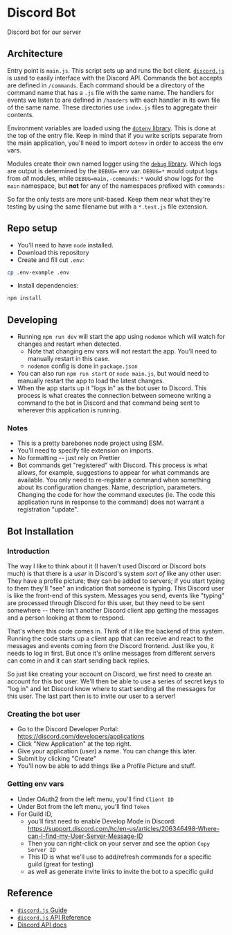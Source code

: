 # Discord Bot

Discord bot for our server

## Architecture

Entry point is `main.js`. This script sets up and runs the bot client. [`discord.js`](https://discordjs.guide/) is used to easily interface with the Discord API. Commands the bot accepts are defined in `/commands`. Each command should be a directory of the command name that has a `.js` file with the same name. The handlers for events we listen to are defined in `/handers` with each handler in its own file of the same name. These directories use `index.js` files to aggregate their contents.

Environment variables are loaded using the [`dotenv` library](https://github.com/motdotla/dotenv). This is done at the top of the entry file. Keep in mind that if you write scripts separate from the main application, you'll need to import `dotenv` in order to access the env vars.

Modules create their own named logger using the [`debug` library](https://github.com/debug-js/debug). Which logs are output is determined by the `DEBUG=` env var. `DEBUG=*` would output logs from _all_ modules, while `DEBUG=main,-commands:*` would show logs for the `main` namespace, but **not** for any of the namespaces prefixed with `commands:`

So far the only tests are more unit-based. Keep them near what they're testing by using the same filename but with a `*.test.js` file extension. 

## Repo setup 
- You'll need to have `node` installed.
- Download this repository
- Create and fill out `.env`:
```bash
cp .env-example .env
```
- Install dependencies:
```bash
npm install
```

## Developing
- Running `npm run dev` will start the app using `nodemon` which will watch for changes and restart when detected.
  - Note that changing env vars will not restart the app. You'll need to manually restart in this case.
  - `nodemon` config is done in `package.json` 
- You can also run `npm run start` or `node main.js`, but would need to manually restart the app to load the latest changes.
- When the app starts up it "logs in" as the bot user to Discord. This process is what creates the connection between someone writing a command to the bot in Discord and that command being sent to wherever this application is running.

### Notes
- This is a pretty barebones node project using ESM.
- You'll need to specify file extension on imports.
- No formatting -- just rely on Prettier
- Bot commands get "registered" with Discord. This process is what allows, for example, suggestions to appear for what commands are available. You only need to re-register a command when something about its configuration changes: Name, description, parameters. Changing the code for how the command executes (ie. The code this application runs in response to the command) does not warrant a registration "update". 

## Bot Installation

### Introduction
The way I like to think about it (I haven't used Discord or Discord bots much) is that there is a _user_ in Discord's system _sort of_ like any other user: They have a profile picture; they can be added to servers; if you start typing to them they'll "see" an indication that someone is typing. This Discord user is like the front-end of this system. Messages you send, events like "typing" are processed through Discord for this user, but they need to be sent somewhere -- there isn't another Discord client app getting the messages and a person looking at them to respond.

That's where this code comes in. Think of it like the backend of this system. Running the code starts up a client app that can receive and react to the messages and events coming from the Discord frontend. Just like you, it needs to log in first. But once it's online messages from different servers can come in and it can start sending back replies.

So just like creating your account on Discord, we first need to create an account for this bot user. We'll then be able to use a series of secret keys to "log in" and let Discord know where to start sending all the messages for this user. The last part then is to invite our user to a server!

### Creating the bot user
- Go to the Discord Developer Portal: https://discord.com/developers/applications
- Click "New Application" at the top right.
- Give your application (user) a name. You can change this later.
- Submit by clicking "Create"
- You'll now be able to add things like a Profile Picture and stuff.

### Getting env vars
- Under OAuth2 from the left menu, you'll find `Client ID`
- Under Bot from the left menu, you'll find `Token`
- For Guild ID, 
  - you'll first need to enable Develop Mode in Discord: https://support.discord.com/hc/en-us/articles/206346498-Where-can-I-find-my-User-Server-Message-ID
  - Then you can right-click on your server and see the option `Copy Server ID`
  - This ID is what we'll use to add/refresh commands for a specific guild (great for testing)
  - as well as generate invite links to invite the bot to a specific guild

## Reference
- [`discord.js` Guide](https://discordjs.guide/#before-you-begin)
- [`discord.js` API Reference](https://discord.js.org/docs/packages/discord.js/stable#/docs/discord.js/main/general/welcome)
- [Discord API docs](https://discord.com/developers/docs/intro)